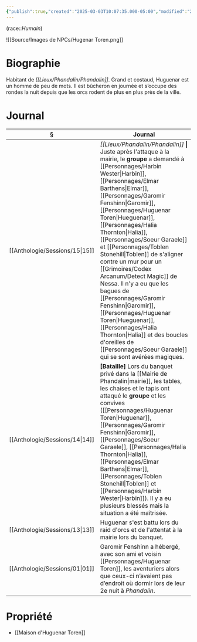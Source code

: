 ```yaml
---
{"publish":true,"created":"2025-03-03T10:07:35.000-05:00","modified":"2025-03-03T10:07:35.000-05:00","cssclasses":""}
---
```



(race::*Humain*)

![[Source/Images de NPCs/Hugenar Toren.png]]
# Biographie

Habitant de *[[Lieux/Phandalin/Phandalin]]*. Grand et costaud, Huguenar est un homme de peu de mots. Il est bûcheron en journée et s’occupe des rondes la nuit depuis que les orcs rodent de plus en plus près de la ville.

# Journal

| §                                 | Journal                                                                                                                                                                                                                                                                                                                                                                                                                                                                                                                                               |
| --------------------------------- | ----------------------------------------------------------------------------------------------------------------------------------------------------------------------------------------------------------------------------------------------------------------------------------------------------------------------------------------------------------------------------------------------------------------------------------------------------------------------------------------------------------------------------------------------------- |
| [[Anthologie/Sessions/15\|15]] | *[[Lieux/Phandalin/Phandalin]]* **\|** Juste après l'attaque à la mairie, le **groupe** a demandé à [[Personnages/Harbin Wester\|Harbin]], [[Personnages/Elmar Barthens\|Elmar]], [[Personnages/Garomir Fenshinn\|Garomir]], [[Personnages/Huguenar Toren\|Hueguenar]], [[Personnages/Halia Thornton\|Halia]], [[Personnages/Soeur Garaele]] et [[Personnages/Toblen Stonehill\|Toblen]] de s'aligner contre un mur pour un [[Grimoires/Codex Arcanum/Detect Magic]] de Nessa. Il n'y a eu que les bagues de [[Personnages/Garomir Fenshinn\|Garomir]], [[Personnages/Huguenar Toren\|Hueguenar]], [[Personnages/Halia Thornton\|Halia]] et des boucles d'oreilles de [[Personnages/Soeur Garaele]] qui se sont avérées magiques. |
| [[Anthologie/Sessions/14\|14]] | **[Bataille]** Lors du banquet privé dans la [[Mairie de Phandalin\|mairie]], les tables, les chaises et le tapis ont attaqué le **groupe** et les convives ([[Personnages/Huguenar Toren\|Huguenar]], [[Personnages/Garomir Fenshinn\|Garomir]], [[Personnages/Soeur Garaele]], [[Personnages/Halia Thornton\|Halia]], [[Personnages/Elmar Barthens\|Elmar]], [[Personnages/Toblen Stonehill\|Toblen]] et [[Personnages/Harbin Wester\|Harbin]]). Il y a eu plusieurs blessés mais la situation a été maîtrisée.                                                                                                                         |
| [[Anthologie/Sessions/13\|13]] | Huguenar s'est battu lors du raid d'orcs et de l'attentat à la mairie lors du banquet.                                                                                                                                                                                                                                                                                                                                                                                                                                                                |
| [[Anthologie/Sessions/01\|01]] | Garomir Fenshinn a hébergé, avec son ami et voisin [[Personnages/Huguenar Toren]], les aventuriers alors que ceux-ci n’avaient pas d’endroit où dormir lors de leur 2e nuit à *Phandalin*.                                                                                                                                                                                                                                                                                                                                                                        |


# Propriété

- [[Maison d'Huguenar Toren]]
